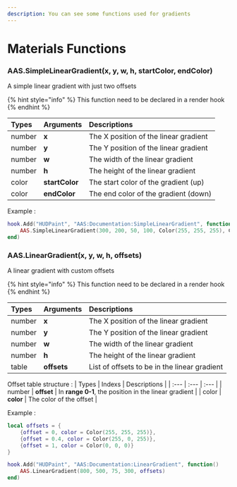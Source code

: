 ```yaml
---
description: You can see some functions used for gradients
---
```

# Materials Functions

### AAS.SimpleLinearGradient(x, y, w, h, startColor, endColor)
A simple linear gradient with just two offsets

{% hint style="info" %}
This function need to be declared in a render hook
{% endhint %}

| Types | Arguments | Descriptions |
| :--- | :--- | :--- |
| number | **x** | The X position of the linear gradient |
| number | **y** | The Y position of the linear gradient |
| number | **w** | The width of the linear gradient |
| number | **h** | The height of the linear gradient |
| color | **startColor** | The start color of the gradient (up) |
| color | **endColor** | The end color of the gradient (down) |

Example :

```lua
hook.Add("HUDPaint", "AAS:Documentation:SimpleLinearGradient", function()
    AAS.SimpleLinearGradient(300, 200, 50, 100, Color(255, 255, 255), Color(0, 0, 0))
end)
```

### AAS.LinearGradient(x, y, w, h, offsets)
A linear gradient with custom offsets

{% hint style="info" %}
This function need to be declared in a render hook
{% endhint %}

| Types | Arguments | Descriptions |
| :--- | :--- | :--- |
| number | **x** | The X position of the linear gradient |
| number | **y** | The Y position of the linear gradient |
| number | **w** | The width of the linear gradient |
| number | **h** | The height of the linear gradient |
| table | **offsets** | List of offsets to be in the linear gradient |

Offset table structure :
| Types | Indexs | Descriptions |
| :--- | :--- | :--- |
| number | **offset** | In **range 0-1**, the position in the linear gradient |
| color | **color** | The color of the offset |

Example :

```lua
local offsets = {
    {offset = 0, color = Color(255, 255, 255)}, 
    {offset = 0.4, color = Color(255, 0, 255)}, 
    {offset = 1, color = Color(0, 0, 0)}
}

hook.Add("HUDPaint", "AAS:Documentation:LinearGradient", function()
    AAS.LinearGradient(800, 500, 75, 300, offsets)
end)
```